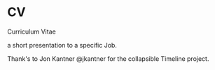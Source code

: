 # CV
Curriculum Vitae

a short presentation to a specific Job.

Thank's to Jon Kantner @jkantner for the collapsible Timeline project.
